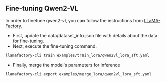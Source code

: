 ## Fine-tuning Qwen2-VL
In order to finetune qwen2-vl, you can follow the instructions from [LLaMA-Factory](https://github.com/hiyouga/LLaMA-Factory).

* First, update the data/dataset_info.json file with details about the data for fine-tuning.
* Next, execute the fine-tuning command.
```bash
llamafactory-cli train examples/train_lora/qwen2vl_lora_sft.yaml
```
* Finally, merge the model's parameters for inference
```bash
llamafactory-cli export examples/merge_lora/qwen2vl_lora_sft.yaml
```
